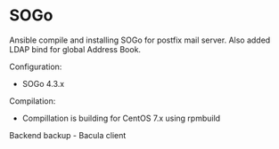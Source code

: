 # SOGo
Ansible compile and installing SOGo for postfix mail server. Also added LDAP bind for global Address Book.

Configuration:
- SOGo 4.3.x

Compilation:
- Compillation is building for CentOS 7.x using rpmbuild

Backend backup - Bacula client

